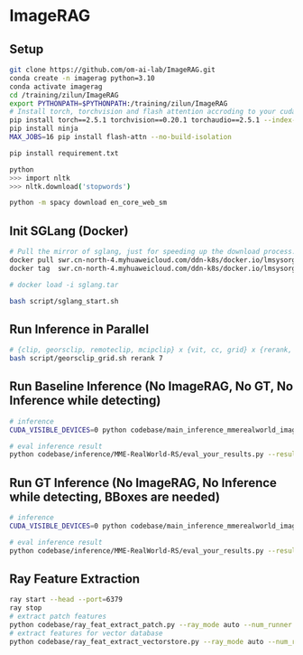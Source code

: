 # ImageRAG

## Setup

```bash
git clone https://github.com/om-ai-lab/ImageRAG.git
conda create -n imagerag python=3.10
conda activate imagerag
cd /training/zilun/ImageRAG
export PYTHONPATH=$PYTHONPATH:/training/zilun/ImageRAG
# Install torch, torchvision and flash attention accroding to your cuda version
pip install torch==2.5.1 torchvision==0.20.1 torchaudio==2.5.1 --index-url https://download.pytorch.org/whl/cu121
pip install ninja
MAX_JOBS=16 pip install flash-attn --no-build-isolation
```

```bash
pip install requirement.txt
```

```bash
python
>>> import nltk
>>> nltk.download('stopwords')

python -m spacy download en_core_web_sm
```

## Init SGLang (Docker)
```bash
# Pull the mirror of sglang, just for speeding up the download process.
docker pull swr.cn-north-4.myhuaweicloud.com/ddn-k8s/docker.io/lmsysorg/sglang:latest
docker tag  swr.cn-north-4.myhuaweicloud.com/ddn-k8s/docker.io/lmsysorg/sglang:latest  docker.io/lmsysorg/sglang:latest

# docker load -i sglang.tar

bash script/sglang_start.sh
```

## Run Inference in Parallel

```bash
# {clip, georsclip, remoteclip, mcipclip} x {vit, cc, grid} x {rerank, mean, cluster} x {0, ... ,7}
bash script/georsclip_grid.sh rerank 7
```


## Run Baseline Inference (No ImageRAG, No GT, No Inference while detecting)
```bash
# inference
CUDA_VISIBLE_DEVICES=0 python codebase/main_inference_mmerealworld_imagerag_preextract.py --cfg_path config/config_mmerealworld-baseline-zoom4kvqa10k2epoch_server.yaml

# eval inference result
python codebase/inference/MME-RealWorld-RS/eval_your_results.py --results_file data/eval/mmerealworld_zoom4kvqa10k2epoch_baseline.jsonl
```


## Run GT Inference (No ImageRAG, No Inference while detecting, BBoxes are needed)
```bash
# inference
CUDA_VISIBLE_DEVICES=0 python codebase/main_inference_mmerealworld_imagerag_preextract.py --cfg_path config/config_mmerealworld-detectiongt-zoom4kvqa10k2epoch_server.yaml

# eval inference result
python codebase/inference/MME-RealWorld-RS/eval_your_results.py --results_file data/eval/mmerealworld_zoom4kvqa10k2epoch_baseline.jsonl
```

## Ray Feature Extraction
```bash
ray start --head --port=6379
ray stop
# extract patch features
python codebase/ray_feat_extract_patch.py --ray_mode auto --num_runner 8
# extract features for vector database
python codebase/ray_feat_extract_vectorstore.py --ray_mode auto --num_runner 8

```

